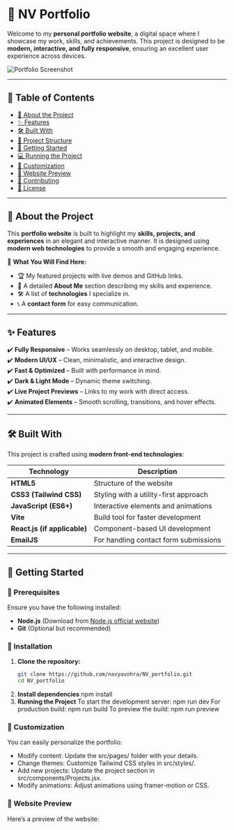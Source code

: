 # 🚀 NV Portfolio

Welcome to my **personal portfolio website**, a digital space where I showcase my work, skills, and achievements. This project is designed to be **modern, interactive, and fully responsive**, ensuring an excellent user experience across devices.

![Portfolio Screenshot](https://via.placeholder.com/1000x500?text=NV+Portfolio+Preview)  

---

## 📌 Table of Contents

- [🌟 About the Project](#-about-the-project)
- [✨ Features](#-features)
- [🛠️ Built With](#-built-with)
- [📂 Project Structure](#-project-structure)
- [🚀 Getting Started](#-getting-started)
- [💻 Running the Project](#-running-the-project)
- [🔧 Customization](#-customization)
- [📸 Website Preview](#-website-preview)
- [🤝 Contributing](#-contributing)
- [📜 License](#-license)

---

## 🌟 About the Project

This **portfolio website** is built to highlight my **skills, projects, and experiences** in an elegant and interactive manner. It is designed using **modern web technologies** to provide a smooth and engaging experience.

🎯 **What You Will Find Here:**
- 🏆 My featured projects with live demos and GitHub links.
- 📜 A detailed **About Me** section describing my skills and experience.
- 🛠️ A list of **technologies** I specialize in.
- 📞 A **contact form** for easy communication.

---

## ✨ Features

✔️ **Fully Responsive** – Works seamlessly on desktop, tablet, and mobile.  
✔️ **Modern UI/UX** – Clean, minimalistic, and interactive design.  
✔️ **Fast & Optimized** – Built with performance in mind.  
✔️ **Dark & Light Mode** – Dynamic theme switching.  
✔️ **Live Project Previews** – Links to my work with direct access.  
✔️ **Animated Elements** – Smooth scrolling, transitions, and hover effects.  

---

## 🛠️ Built With

This project is crafted using **modern front-end technologies**:

| Technology | Description |
|------------|------------|
| **HTML5** | Structure of the website |
| **CSS3 (Tailwind CSS)** | Styling with a utility-first approach |
| **JavaScript (ES6+)** | Interactive elements and animations |
| **Vite** | Build tool for faster development |
| **React.js (if applicable)** | Component-based UI development |
| **EmailJS** | For handling contact form submissions |

---

## 🚀 Getting Started

### 🔹 Prerequisites
Ensure you have the following installed:
- **Node.js** (Download from [Node.js official website](https://nodejs.org/))
- **Git** (Optional but recommended)

### 🔹 Installation

1. **Clone the repository:**
   ```bash
   git clone https://github.com/navyavohra/NV_portfolio.git
   cd NV_portfolio
2. **Install dependencies**
   npm install
4. **Running the Project**
   To start the development server: npm run dev
   For production build: npm run build
   To preview the build: npm run preview
   
### 🔧 Customization
You can easily personalize the portfolio:
- Modify content: Update the src/pages/ folder with your details.
- Change themes: Customize Tailwind CSS styles in src/styles/.
- Add new projects: Update the project section in src/components/Projects.jsx.
- Modify animations: Adjust animations using framer-motion or CSS.

### 📸 Website Preview
Here’s a preview of the website:



  
